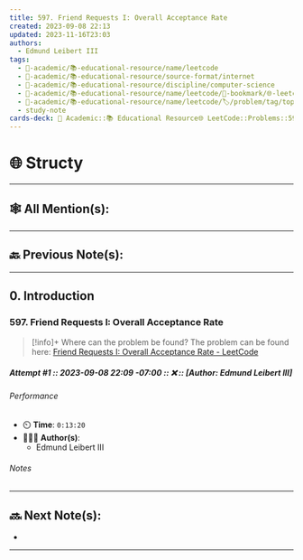 ```yaml
---
title: 597. Friend Requests I꞉ Overall Acceptance Rate
created: 2023-09-08 22:13
updated: 2023-11-16T23:03
authors:
  - Edmund Leibert III
tags:
  - 🔴-academic/📚-educational-resource/name/leetcode
  - 🔴-academic/📚-educational-resource/source-format/internet
  - 🔴-academic/📚-educational-resource/discipline/computer-science
  - 🔴-academic/📚-educational-resource/name/leetcode/🔖-bookmark/🌐-leetcode/problems/597.-friend-requests-i꞉-overall-acceptance-rate
  - 🔴-academic/📚-educational-resource/name/leetcode/🏷️/problem/tag/topic/database
  - study-note
cards-deck: 🔴 Academic::📚 Educational Resource🌐 LeetCode::Problems::597. Friend Requests I꞉ Overall Acceptance Rate
---
```


# 🌐 Structy

---

## 🕸️ All Mention(s): 

---

## 🔙 Previous Note(s):

---

## 0. Introduction

### 597. Friend Requests I꞉ Overall Acceptance Rate

> [!info]+ Where can the problem be found?
> The problem can be found here: [Friend Requests I: Overall Acceptance Rate - LeetCode](https://leetcode.com/problems/friend-requests-i-overall-acceptance-rate/description/)

##### Attempt #1 :: 2023-09-08 22:09 -07:00 :: ❌ :: \[Author: Edmund Leibert III\]

###### Performance

- ⏲️ **Time**: `0:13:20`
- 🧔🏽‍♂️ **Author(s)**:
	- Edmund Leibert III

###### Notes



---

## 🔜 Next Note(s):
- 

---



